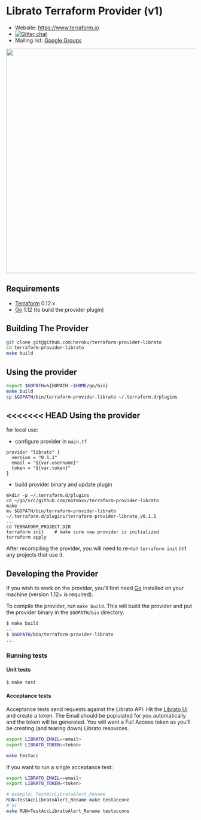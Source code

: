 # Librato Terraform Provider (v1)

- Website: https://www.terraform.io
- [![Gitter chat](https://badges.gitter.im/hashicorp-terraform/Lobby.png)](https://gitter.im/hashicorp-terraform/Lobby)
- Mailing list: [Google Groups](http://groups.google.com/group/terraform-tool)

<img src="https://cdn.rawgit.com/hashicorp/terraform-website/master/content/source/assets/images/logo-hashicorp.svg" width="600px">

## Requirements

-	[Terraform](https://www.terraform.io/downloads.html) 0.12.x
-	[Go](https://golang.org/doc/install) 1.12 (to build the provider plugin)

## Building The Provider

```sh
git clone git@github.com:heroku/terraform-provider-librato
cd terraform-provider-librato
make build
```

## Using the provider

```sh
export $GOPATH=%{GOPATH:-$HOME/go/bin}
make build
cp $GOPATH/bin/terraform-provider-librato ~/.terraform.d/plugins
```

<<<<<<< HEAD
Using the provider
----------------------
for local use:
- configure provider in `main.tf`
```
provider "librato" {
  version = "0.1.1"
  email = "${var.username}"
  token = "${var.token}"
}
```
- build provider binary and update plugin
```
mkdir -p ~/.terraform.d/plugins
cd ~/go/src/github.com/notmaxx/terraform-provider-librato
make
mv $GOPATH/bin/terraform-provider-librato ~/.terraform.d/plugins/terraform-provider-librato_v0.1.1
...
cd TERRAFORM_PROJECT_DIR
terraform init    # make sure new provider is initialized
terraform apply
```
After recompiling the provider, you will need to re-run `terraform init` init any projects that use it.

## Developing the Provider

If you wish to work on the provider, you'll first need [Go](http://www.golang.org) installed on your machine (version 1.12+ is required).

To compile the provider, run `make build`. This will build the provider and put the provider binary in the `$GOPATH/bin` directory.

```sh
$ make build
...
$ $GOPATH/bin/terraform-provider-librato
...
```

### Running tests

#### Unit tests

```sh
$ make test
```

#### Acceptance tests

Acceptance tests send requests against the Librato API. Hit the [Librato UI](https://metrics.librato.com/tokens) and create a token. The Email should be popiulated for you automatically and the token will be generated. You will want a Full Access token as you'll be creating (and tearing down) Librato resources.

```sh
export LIBRATO_EMAIL=<email>
export LIBRATO_TOKEN=<token>

make testacc
```

If you want to run a single acceptance test:

```sh
export LIBRATO_EMAIL=<email>
export LIBRATO_TOKEN=<token>

# example: TestAccLibratoAlert_Rename
RUN=TestAccLibratoAlert_Rename make testaccone
# or
make RUN=TestAccLibratoAlert_Rename testaccone
```
